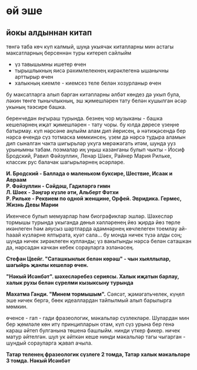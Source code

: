 # өй эше
## йокы алдыннан китап  
төнгә таба көч күп калмый, шуңа укыячак китапларны мин астагы максатларның берсеннән туры китереп сайлыйм
- үз тавышымны ишетер өчен
- тырышлыкның яисә рәхимлелекнең кирәклегенә ышанычны арттырыр өчен
- халыкның киемле - киемсез теле белән хозурланыр өчен

бу максатларга алып барган китапларны әлбәт көндез дә укып була, 
ләкин төнге тынычлыкның, эш җимешләрен тату белән кушылган әсәр укының тәэсире башка.

беренчедән яңгыраш турында. безнең чор музыканы - башка кешеләрнең иҗат җимешләрен - тату чоры. бу юлда дөресе үзеңне батырмау. күп нәрсәне аңлыйм алам дип йөрисең, ә нәтиҗәсендә бер нәрсә өчендә сүз тотмаска мөмкинсең. үзем дә нәрсә тудыра аламын дип сыналган чакта шигырьләр укуга мөрәжәгать итәм, шунда ууз урынымны табам. поэмалар иң уңыш казанганы булып чыкты - Иосиф Бродский, Равил Фәйзуллин, Ленар Шәех, Райнер Мария Рильке, классик рус балачак шагырьләрнең әсәрләре.

**И. Бродский - Баллада о маленьком буксире, Шествие, Исаак и Авраам  
Р. Фәйзуллин - Сәйдәш, Гадиләргә гимн  
Л. Шәех - Зәңгәр күзле әти, Альберт Фәтхи   
Р. Рильке - Реквием по одной женщине, Орфей. Эвридика. Гермес, Жизнь Девы Марии**  


Икенчесе булып мемуарлар һәм биографиклар эшләр. Шәхесләр тормышы турында укыганда дөнья хәлләренең йөз җирдә йөз төрле икәнлеген һәм аяусыз шартларда әдәмнәрнең көчлелеген тоемлау ай-һааай күзләрне ялтырата, куәт сала... 
бу монда ничек түзә алды соң; шунда ничек зирәклеген кулланды; үз вакытынды нәрсә белән саташкан да, нәрсәдән качкан кебек сорауларга эзләнәсең.

**Стефан Цвейг. "Саташкынлык белән көрәш" - чын хыяллылар, шагыйрь җанлы кешеләр өчен.**

**"Нәкый Исәнбәт". шәхесләребез сериясы. Халык иҗатын барлау, халык рухы белән сүрелми кызыксыну турында**

**Махатма Ганди. "Минем тормышым".** Сәясәт, җәмәгатьчелек, күңел эше ничек бергә, бөек идеаллардан тайпылмый алып барылырга мөмкин.

өченсе - гап - гади фразеологик, мәкальләр сүзлекләре. Шулардан мин бер җөмләле көн итү принципларын отам, күп сүз урына бер генә караш әйтеп булганына төшенә башлыйм. нинди үткер фикер. ничек матур әйтелгән. шул ук әйткән кеше нинди мәкальләр тагы чыгарган - шундый сорауларга җавап ачыла.

**Татар теленең фразеологик сүзлеге 2 томда, Татар халык мәкальләре 3 томда. Нәкый Исәнбәт**


